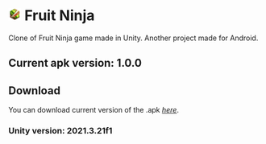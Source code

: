# <img src="Assets/Sprites/icon.png" width="25" height="25"> Fruit Ninja

Clone of Fruit Ninja game made in Unity. Another project made for Android.

## Current apk version: 1.0.0

## Download

You can download current version of the .apk _[here](https://github.com/DamiJJJ/Fruit-Ninja/releases)_.

### Unity version: 2021.3.21f1